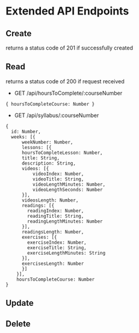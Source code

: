 # Extended API Endpoints

## Create
returns a status code of 201 if successfully created

## Read
returns a status code of 200 if request received


* GET /api/hoursToComplete/:courseNumber

```
{ hoursToCompleteCourse: Number }
```
* GET /api/syllabus/:courseNumber

```
{
  id: Number,
  weeks: [{
	  weekNumber: Number,
	  lessons: [{
  	  hoursToCompleteLesson: Number,
  	  title: String,
  	  description: String,
  	  videos: [{
    	  videoIndex: Number,
    	  videoTitle: String,
    	  videoLengthMinutes: Number,
    	  videoLengthSeconds: Number
  	  }],
  	  videosLength: Number,
  	  readings: [{
        readingIndex: Number,
        readingTitle: String,
        readingLengthMinutes: Number
  	  }],
  	  readingsLength: Number,
  	  exercises: [{
        exerciseIndex: Number,
        exerciseTitle: String,
        exerciseLengthMinutes: String
  	  }],
  	  exercisesLength: Number
	  }]
	}],
	hoursToCompleteCourse: Number
}
```



## Update

## Delete